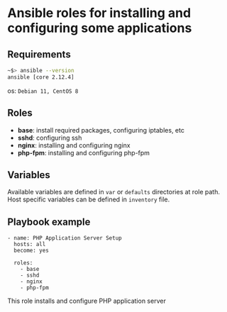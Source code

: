 # Ansible roles for installing and configuring some applications

## Requirements

```bash
~$> ansible --version
ansible [core 2.12.4]
```

os: `Debian 11, CentOS 8`


## Roles
- **base**: install required packages, configuring iptables, etc
- **sshd**: configuring ssh
- **nginx**: installing and configuring nginx
- **php-fpm**: installing and configuring php-fpm

## Variables
Available variables are defined in `var` or `defaults` directories at role path. Host specific variables can be defined in `inventory` file.

## Playbook example

```
- name: PHP Application Server Setup
  hosts: all
  become: yes

  roles:
    - base
    - sshd
    - nginx
    - php-fpm
```

This role installs and configure PHP application server